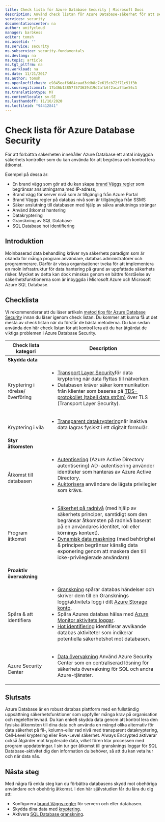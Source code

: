 ```yaml
---
title: Check lista för Azure Database Security | Microsoft Docs
description: Använd check listan för Azure Database-säkerhet för att se till att du hanterar viktiga säkerhets problem med moln data behandling.
services: security
documentationcenter: na
author: unifycloud
manager: barbkess
editor: tomsh
ms.assetid: ''
ms.service: security
ms.subservice: security-fundamentals
ms.devlang: na
ms.topic: article
ms.tgt_pltfrm: na
ms.workload: na
ms.date: 11/21/2017
ms.author: tomsh
ms.openlocfilehash: e9845eaf6d84caad3ddb8c7e615cb72f71c91f3b
ms.sourcegitcommit: 17b36b13857f573639d19d2afb6f2aca74ae56c1
ms.translationtype: MT
ms.contentlocale: sv-SE
ms.lasthandoff: 11/10/2020
ms.locfileid: "94412841"
---
```

# <a name="azure-database-security-checklist"></a>Check lista för Azure Database Security

För att förbättra säkerheten innehåller Azure Database ett antal inbyggda säkerhets kontroller som du kan använda för att begränsa och kontrol lera åtkomst.

Exempel på dessa är:

-    En brand vägg som gör att du kan skapa [brand Väggs regler](../../azure-sql/database/firewall-configure.md) som begränsar anslutningarna med IP-adress,
-    Brand vägg för server nivå som är tillgänglig från Azure Portal
-    Brand Väggs regler på databas nivå som är tillgängliga från SSMS
-    Säker anslutning till databasen med hjälp av säkra anslutnings strängar
-    Använd åtkomst hantering
-    Datakryptering
-    Granskning av SQL Database
-    SQL Database hot identifiering

## <a name="introduction"></a>Introduktion
Molnbaserad data behandling kräver nya säkerhets paradigm som är okända för många program användare, databas administratörer och programmerare. Därför är vissa organisationer tveka för att implementera en moln infrastruktur för data hantering på grund av uppfattade säkerhets risker. Mycket av detta kan dock minskas genom en bättre förståelse av säkerhetsfunktionerna som är inbyggda i Microsoft Azure och Microsoft Azure SQL Database.

## <a name="checklist"></a>Checklista
Vi rekommenderar att du läser artikeln [metod tips för Azure Database Security](../../azure-sql/database/security-best-practice.md)  innan du läser igenom check listan. Du kommer att kunna få ut det mesta av check listan när du förstår de bästa metoderna. Du kan sedan använda den här check listan för att kontrol lera att du har åtgärdat de viktiga problemen i Azure Database Security.


|Check lista kategori| Description|
| ------------ | -------- |
|**Skydda data**||
| <br> Kryptering i rörelse/överföring| <ul><li>[Transport Layer Security](/windows-server/security/tls/transport-layer-security-protocol)för data kryptering när data flyttas till nätverken.</li><li>Databasen kräver säker kommunikation från klienter som baseras på [TDS-protokollet (tabell data ström)](/openspecs/windows_protocols/ms-tds/893fcc7e-8a39-4b3c-815a-773b7b982c50) över TLS (Transport Layer Security).</li></ul> |
|<br>Kryptering i vila| <ul><li>[Transparent datakryptering](../../azure-sql/database/transparent-data-encryption-tde-overview.md)när inaktiva data lagras fysiskt i ett digitalt formulär.</li></ul>|
|**Styr åtkomsten**||  
|<br> Åtkomst till databasen | <ul><li>[Autentisering](../../azure-sql/database/logins-create-manage.md) (Azure Active Directory autentisering) AD-autentisering använder identiteter som hanteras av Azure Active Directory.</li><li>[Auktorisera](../../azure-sql/database/logins-create-manage.md) användare de lägsta privilegier som krävs.</li></ul> |
|<br>Program åtkomst| <ul><li>[Säkerhet på radnivå](/sql/relational-databases/security/row-level-security) (med hjälp av säkerhets principer, samtidigt som den begränsar åtkomsten på radnivå baserat på en användares identitet, roll eller körnings kontext).</li><li>[Dynamisk data maskning](../../azure-sql/database/dynamic-data-masking-overview.md) (med behörighet & principen begränsar känslig data exponering genom att maskera den till icke-privilegierade användare)</li></ul>|
|**Proaktiv övervakning**||  
| <br>Spåra & att identifiera| <ul><li>[Granskning](../../azure-sql/database/auditing-overview.md) spårar databas händelser och skriver dem till en Gransknings logg/aktivitets logg i ditt [Azure Storage konto](../../storage/common/storage-account-create.md).</li><li>Spåra Azures databas hälsa med [Azure Monitor aktivitets loggar](../../azure-monitor/platform/platform-logs-overview.md).</li><li>[Hot identifiering](../../azure-sql/database/threat-detection-configure.md) identifierar avvikande databas aktiviteter som indikerar potentiella säkerhetshot mot databasen. </li></ul> |
|<br>Azure Security Center| <ul><li>[Data övervakning](../../security-center/security-center-remediate-recommendations.md) Använd Azure Security Center som en centraliserad lösning för säkerhets övervakning för SQL och andra Azure-tjänster.</li></ul>|        

## <a name="conclusion"></a>Slutsats
Azure Database är en robust databas plattform med en fullständig uppsättning säkerhetsfunktioner som uppfyller många krav på organisation och regelefterlevnad. Du kan enkelt skydda data genom att kontrol lera den fysiska åtkomsten till dina data och använda en mängd olika alternativ för data säkerhet på fil-, kolumn-eller rad nivå med transparent datakryptering, Cell-Level kryptering eller Row-Level säkerhet. Always Encrypted aktiverar också åtgärder mot krypterade data, vilket fören klar processen med program uppdateringar. I sin tur ger åtkomst till gransknings loggar för SQL Database-aktivitet dig den information du behöver, så att du kan veta hur och när data nås.

## <a name="next-steps"></a>Nästa steg
Med några få enkla steg kan du förbättra databasens skydd mot obehöriga användare och obehörig åtkomst. I den här självstudien får du lära du dig att:

- Konfigurera [brand Väggs regler](../../azure-sql/database/firewall-configure.md) för servern och eller databasen.
- Skydda dina data med [kryptering](/sql/relational-databases/security/encryption/sql-server-encryption).
- Aktivera [SQL Database granskning](../../azure-sql/database/auditing-overview.md).